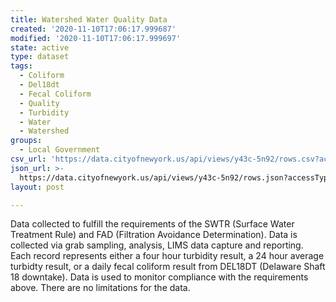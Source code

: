 ```yaml
---
title: Watershed Water Quality Data
created: '2020-11-10T17:06:17.999687'
modified: '2020-11-10T17:06:17.999697'
state: active
type: dataset
tags:
  - Coliform
  - Del18dt
  - Fecal Coliform
  - Quality
  - Turbidity
  - Water
  - Watershed
groups:
  - Local Government
csv_url: 'https://data.cityofnewyork.us/api/views/y43c-5n92/rows.csv?accessType=DOWNLOAD'
json_url: >-
  https://data.cityofnewyork.us/api/views/y43c-5n92/rows.json?accessType=DOWNLOAD
layout: post

---
```

Data collected to fulfill the requirements of the SWTR (Surface Water Treatment Rule) and FAD (Filtration Avoidance Determination).  Data is collected via grab sampling, analysis, LIMS data capture and reporting.  Each record represents either a four hour turbidity result, a 24 hour average turbidty result, or a daily fecal coliform result from DEL18DT (Delaware Shaft 18 downtake).  Data is used to monitor compliance with the requirements above.  There are no limitations for the data.
